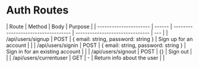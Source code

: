 # Auth Routes

| Route                  | Method | Body                                | Purpose                         |
| ---------------------- | ------ | ----------------------------------- | ------------------------------- | --- |
| /api/users/signup      | POST   | { email: string, password: string } | Sign up for an account          |     |
| /api/users/signin      | POST   | { email: string, password: string } | Sign in for an existing account |     |
| /api/users/signout     | POST   | {}                                  | Sign out                        |     |
| /api/users/currentuser | GET    | -                                   | Return info about the user      |     |
